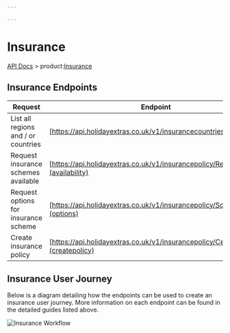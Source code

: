 ```yaml
---

---
```


# Insurance

[API Docs](/hxapi/) > product:[Insurance](index)

## Insurance Endpoints

 | Request | Endpoint | Method |
 | ------- | -------- | ------ |
 | List all regions and / or countries | [https://api.holidayextras.co.uk/v1/insurancecountries](countries) | GET |
 | Request insurance schemes available | [https://api.holidayextras.co.uk/v1/insurancepolicy/RegionCode](availability) | GET |
 | Request options for insurance scheme | [https://api.holidayextras.co.uk/v1/insurancepolicy/SchemeCode](options) | GET |
 | Create insurance policy | [https://api.holidayextras.co.uk/v1/insurancepolicy/CertificateRef](createpolicy) | POST |


## Insurance User Journey

Below is a diagram detailing how the endpoints can be used to create an insurance user journey. More information on each endpoint can be found in the detailed guides listed above.

![Insurance Workflow](https://github.com/holidayextras/partner-api-docs/blob/master/site/hxapi/insurance/workflow.png)

